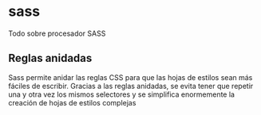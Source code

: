 # sass
Todo sobre procesador SASS

## Reglas anidadas
Sass permite anidar las reglas CSS para que las hojas de estilos sean más fáciles de escribir.
Gracias a las reglas anidadas, se evita tener que repetir una y otra vez los mismos selectores y se simplifica enormemente la creación de hojas de estilos complejas